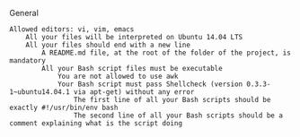General

    Allowed editors: vi, vim, emacs
        All your files will be interpreted on Ubuntu 14.04 LTS
	    All your files should end with a new line
	        A README.md file, at the root of the folder of the project, is mandatory
		    All your Bash script files must be executable
		        You are not allowed to use awk
			    Your Bash script must pass Shellcheck (version 0.3.3-1~ubuntu14.04.1 via apt-get) without any error
			        The first line of all your Bash scripts should be exactly #!/usr/bin/env bash
				    The second line of all your Bash scripts should be a comment explaining what is the script doing
				    
